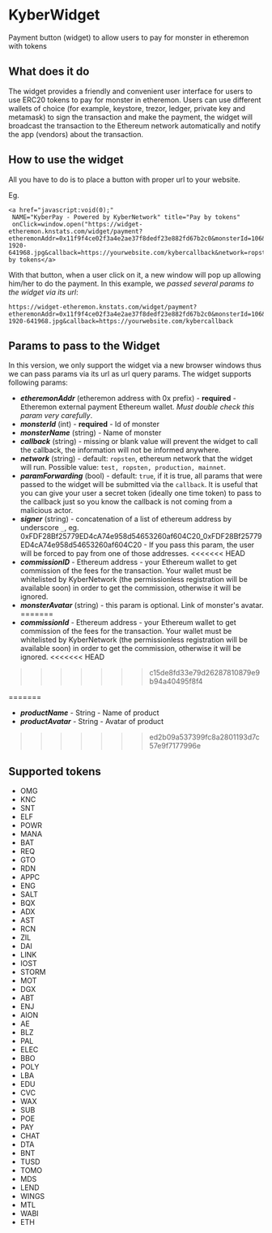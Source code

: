 # KyberWidget
Payment button (widget) to allow users to pay for monster in etheremon with tokens

## What does it do
The widget provides a friendly and convenient user interface for users to use ERC20 tokens to pay for monster in etheremon. Users can use different wallets of choice (for example, keystore, trezor, ledger, private key and metamask) to sign the transaction and make the payment, the widget will broadcast the transaction to the Ethereum network automatically and notify the app (vendors) about the transaction.

## How to use the widget
All you have to do is to place a button with proper url to your website.

Eg.
```
<a href="javascript:void(0);"
 NAME="KyberPay - Powered by KyberNetwork" title="Pay by tokens"
 onClick=window.open("https://widget-etheremon.knstats.com/widget/payment?etheremonAddr=0x11f9f4ce02f3a4e2ae37f8dedf23e882fd67b2c0&monsterId=106&monsterName=etheremon_pikachu&monsterAvatar=https://images4.alphacoders.com/641/thumb-1920-641968.jpg&callback=https://yourwebsite.com/kybercallback&network=ropsten","Ratting","width=550,height=170,0,status=0");>Pay by tokens</a>
```

With that button, when a user click on it, a new window will pop up allowing him/her to do the payment. In this example, we *passed several params to the widget via its url*:

```
https://widget-etheremon.knstats.com/widget/payment?etheremonAddr=0x11f9f4ce02f3a4e2ae37f8dedf23e882fd67b2c0&monsterId=106&monsterName=etheremon_pikachu&monsterAvatar=https://images4.alphacoders.com/641/thumb-1920-641968.jpg&callback=https://yourwebsite.com/kybercallback
```


## Params to pass to the Widget
In this version, we only support the widget via a new browser windows thus we can pass params via its url as url query params.
The widget supports following params:
- ***etheremonAddr*** (etheremon address with 0x prefix) - **required** - Etheremon external payment Ethereum wallet. *Must double check this param very carefully*.
- ***monsterId*** (int) - **required** - Id of monster
- ***monsterName*** (string) - Name of monster
- ***callback*** (string) - missing or blank value will prevent the widget to call the callback, the information will not be informed anywhere.
- ***network*** (string) - default: `ropsten`, ethereum network that the widget will run. Possible value: `test, ropsten, production, mainnet`.
- ***paramForwarding*** (bool) - default: `true`, if it is true, all params that were passed to the widget will be submitted via the `callback`. It is useful that you can give your user a secret token (ideally one time token) to pass to the callback just so you know the callback is not coming from a malicious actor.
- ***signer*** (string) - concatenation of a list of ethereum address by underscore `_`, eg. 0xFDF28Bf25779ED4cA74e958d54653260af604C20_0xFDF28Bf25779ED4cA74e958d54653260af604C20 - If you pass this param, the user will be forced to pay from one of those addresses.
<<<<<<< HEAD
- ***commissionID*** - Ethereum address - your Ethereum wallet to get commission of the fees for the transaction. Your wallet must be whitelisted by KyberNetwork (the permissionless registration will be available soon) in order to get the commission, otherwise it will be ignored.
- ***monsterAvatar*** (string) - this param is optional. Link of monster's avatar.
=======
- ***commissionId*** - Ethereum address - your Ethereum wallet to get commission of the fees for the transaction. Your wallet must be whitelisted by KyberNetwork (the permissionless registration will be available soon) in order to get the commission, otherwise it will be ignored.
<<<<<<< HEAD
>>>>>>> c15de8fd33e79d26287810879e9b94a40495f8f4

=======
- ***productName*** - String - Name of product
- ***productAvatar*** - String - Avatar of product
>>>>>>> ed2b09a537399fc8a2801193d7c57e9f7177996e
## Supported tokens
- OMG
- KNC
- SNT
- ELF
- POWR
- MANA
- BAT
- REQ
- GTO
- RDN
- APPC
- ENG
- SALT
- BQX
- ADX
- AST
- RCN
- ZIL
- DAI
- LINK
- IOST
- STORM
- MOT
- DGX
- ABT
- ENJ
- AION
- AE
- BLZ
- PAL
- ELEC
- BBO
- POLY
- LBA
- EDU
- CVC
- WAX
- SUB
- POE
- PAY
- CHAT
- DTA
- BNT
- TUSD
- TOMO
- MDS
- LEND
- WINGS
- MTL
- WABI
- ETH
